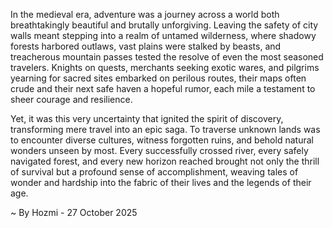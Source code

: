 
In the medieval era, adventure was a journey across a world both breathtakingly beautiful and brutally unforgiving. Leaving the safety of city walls meant stepping into a realm of untamed wilderness, where shadowy forests harbored outlaws, vast plains were stalked by beasts, and treacherous mountain passes tested the resolve of even the most seasoned travelers. Knights on quests, merchants seeking exotic wares, and pilgrims yearning for sacred sites embarked on perilous routes, their maps often crude and their next safe haven a hopeful rumor, each mile a testament to sheer courage and resilience.

Yet, it was this very uncertainty that ignited the spirit of discovery, transforming mere travel into an epic saga. To traverse unknown lands was to encounter diverse cultures, witness forgotten ruins, and behold natural wonders unseen by most. Every successfully crossed river, every safely navigated forest, and every new horizon reached brought not only the thrill of survival but a profound sense of accomplishment, weaving tales of wonder and hardship into the fabric of their lives and the legends of their age.

~ By Hozmi - 27 October 2025
